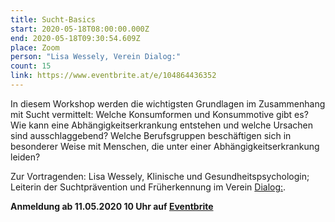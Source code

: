```yaml
---
title: Sucht-Basics
start: 2020-05-18T08:00:00.000Z
end: 2020-05-18T09:30:54.609Z
place: Zoom
person: "Lisa Wessely, Verein Dialog:"
count: 15
link: https://www.eventbrite.at/e/104864436352
---
```

In diesem Workshop werden die wichtigsten Grundlagen im Zusammenhang mit Sucht vermittelt: Welche Konsumformen und Konsummotive gibt es? Wie kann eine Abhängigkeitserkrankung entstehen und welche Ursachen sind ausschlaggebend? Welche Berufsgruppen beschäftigen sich in besonderer Weise mit Menschen, die unter einer Abhängigkeitserkrankung leiden?

Zur Vortragenden: Lisa Wessely, Klinische und Gesundheitspsychologin; Leiterin der Suchtprävention und Früherkennung im Verein [Dialog:](www.dialog-on.at).

**Anmeldung ab 11.05.2020 10 Uhr auf [Eventbrite](https://www.eventbrite.at/e/104864436352)**